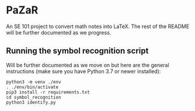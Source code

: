 # PaZaR

An SE 101 project to convert math notes into LaTeX. The rest of the README will be further documented as we progress.

## Running the symbol recognition script

Will be further documented as we move on but here are the general instructions (make sure you have Python 3.7 or newer installed):
```
python3 -m venv ./env
. ./env/bin/activate
pip3 install -r requirements.txt
cd symbol_recognition
python3 identify.py
```